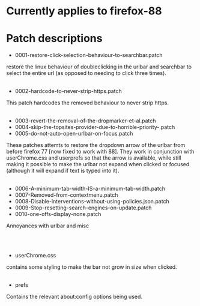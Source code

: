 # Currently applies to firefox-88

# Patch descriptions
* 0001-restore-click-selection-behaviour-to-searchbar.patch

restore the linux behaviour of doubleclicking in the urlbar and searchbar
to select the entire url (as opposed to needing to click three times).
<br/><br/>
* 0002-hardcode-to-never-strip-https.patch

This patch hardcodes the removed behaviour to never strip https.
<br/><br/>

* 0003-revert-the-removal-of-the-dropmarker-et-al.patch
* 0004-skip-the-topsites-provider-due-to-horrible-priority-.patch
* 0005-do-not-auto-open-urlbar-on-focus.patch

These patches attemts to restore the dropdown arrow of the urlbar from
before firefox 77 [now fixed to work with 88]. They work in conjunction
with userChrome.css and userprefs so that the arrow is available, while
still making it possible to make the urlbar not expand when clicked or
focused (although it will expand if text is typed into it).
<br/><br/>
* 0006-A-minimum-tab-width-IS-a-minimum-tab-width.patch
* 0007-Removed-from-contextmenu.patch
* 0008-Disable-interventions-without-using-policies.json.patch
* 0009-Stop-resetting-search-engines-on-update.patch
* 0010-one-offs-display-none.patch

Annoyances with urlbar and misc

<br/><br/>
* userChrome.css 

contains some styling to make the bar not grow in size when clicked.
<br/><br/>
* prefs

Contains the relevant about:config options being used.
